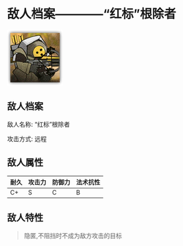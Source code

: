 # 敌人档案————“红标”根除者

![“红标”根除者](./eneIcons/“红标”根除者.png)

## 敌人档案

敌人名称: “红标”根除者

攻击方式: 远程

## 敌人属性

| 耐久      | 攻击力  | 防御力 | 法术抗性 |
|---------|------|-----|------|
| C+ | S | C | B |

## 敌人特性
> 隐匿,不阻挡时不成为敌方攻击的目标
